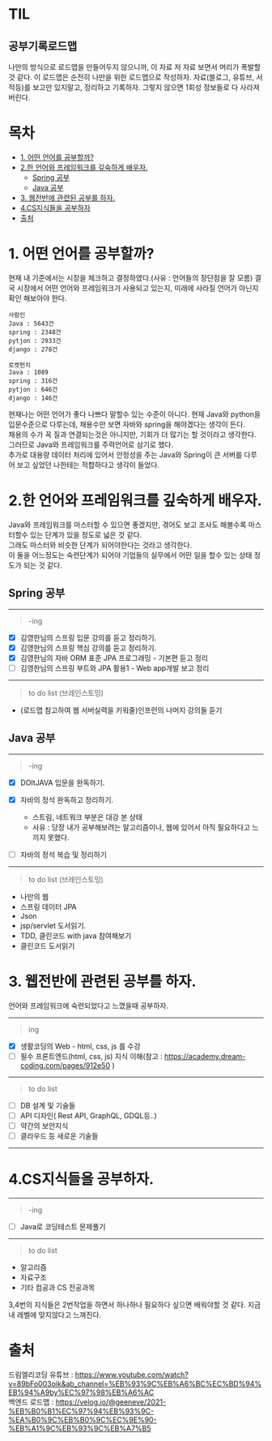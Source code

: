 # TIL
## 공부기록로드맵
나만의 방식으로 로드맵을 만들어두지 않으니까, 이 자료 저 자료 보면서 머리가 폭발할 것 같다.
이 로드맵은 순전히 나만을 위한 로드맵으로 작성하자.
자료(블로그, 유튜브, 서적등)를 보고만 있지말고, 정리하고 기록하자. 그렇지 않으면 1회성 정보들로 다 사라져버린다.

# 목차
- [1. 어떤 언어를 공부할까?](#1-어떤-언어를-공부할까)
- [2.한 언어와 프레임워크를 깊숙하게 배우자.](#2한-언어와-프레임워크를-깊숙하게-배우자)
  * [Spring 공부](#spring-공부)
  * [Java 공부](#java-공부)
- [3. 웹전반에 관련된 공부를 하자.](#3-웹전반에-관련된-공부를-하자)
- [4.CS지식들을 공부하자](#4CS지식들을-공부하자)
- [출처](#--)
# 1. 어떤 언어를 공부할까?
현재 내 기준에서는 시장을 체크하고 결정하였다.(사유 : 언어들의 장단점을 잘 모름)
결국 시장에서 어떤 언어와 프레임워크가 사용되고 있는지, 미래에 사라질 언어가 아닌지 확인 해보아야 한다.
```
사람인
Java : 5643건
spring : 2348건
pytjon : 2933건
django : 278건

로켓펀치
Java : 1089
spring : 316건
pytjon : 646건
django : 146건
```
현재나는 어떤 언어가 좋다 나쁘다 말할수 있는 수준이 아니다. 현재 Java와 python을 입문수준으로 다루는데, 채용수만 보면 자바와 spring을 해야겠다는 생각이 든다.<br>
채용의 수가 꼭 질과 연결되는것은 아니지만, 기회가 더 많기는 할 것이라고 생각한다.<br>
그러므로 Java와 프레임워크를 주력언어로 삼기로 했다.<br>
추가로 대용량 데이터 처리에 있어서 안정성을 주는 Java와 Spring이 큰 서버를 다루어 보고 싶었던 나한테는 적합하다고 생각이 들었다.

# 2.한 언어와 프레임워크를 깊숙하게 배우자.
Java와 프레임워크를 마스터할 수 있으면 좋겠지만, 겪어도 보고 조사도 해볼수록 마스터할수 있는 단계가 있을 정도로 넓은 것 같다.<br>
그래도 마스터와 비슷한 단계가 되어야한다는 것라고 생각한다.<br>
이 둘을 어느정도는 숙련단계가 되어야 기업들의 실무에서 어떤 일을 할수 있는 상태 정도가 되는 것 같다.<br>

## Spring 공부
***
> -ing
- [x] 김영한님의 스프링 입문 강의를 듣고 정리하기.
- [x] 김영한님의 스프링 핵심 강의를 듣고 정리하기.
- [x] 김영한님의 자바 ORM 표준 JPA 프로그래밍 - 기본편 듣고 정리
- [ ] 김영한님의 스프링 부트와 JPA 활용1 - Web app개발 보고 정리

***
> to do list (브레인스토밍)
- (로드맵 참고하여 웹 서버실력을 키워줄)인프런의 나머지 강의들 듣기


## Java 공부
***
> -ing

- [x] DOItJAVA 입문을 완독하기.
- [x] 자바의 정석 완독하고 정리하기.
  + 스트림, 네트워크 부분은 대강 본 상태
  + 사유 : 당장 내가 공부해보려는 알고리즘이나, 웹에 있어서 아직 필요하다고 느끼지 못했다.
- [ ] 자바의 정석 복습 및 정리하기


***
> to do list (브레인스토밍)
+ 나만의 웹
+ 스프링 데이터 JPA
+ Json
+ jsp/servlet 도서읽기.
+ TDD, 클린코드 with java 참여해보기
+ 클린코드 도서읽기

# 3. 웹전반에 관련된 공부를 하자.
언어와 프레임워크에 숙련되었다고 느꼈을때 공부하자.
***
> ing
- [x] 생활코딩의 Web - html, css, js 를 수강
- [ ] 필수 프론트엔드(html, css, js) 지식 이해(참고 : https://academy.dream-coding.com/pages/912e50 )

***
> to do list

- [ ] DB 설계 및 기술들
- [ ] API 디자인( Rest API, GraphQL, GDQL등..)
- [ ] 약간의 보안지식
- [ ] 클라우드 등 새로운 기술들
***
# 4.CS지식들을 공부하자.
***
> -ing
- [ ] Java로 코딩테스트 문제풀기

***
> to do list
+ 알고리즘
+ 자료구조
+ 기타 컴공과 CS 전공과목


3,4번의 지식들은 2번작업을 하면서 하나하나 필요하다 싶으면 배워야할 것 같다.
지금 내 레벨에 맞지않다고 느껴진다.

# 출처
드림엘리코딩 유튜브 : https://www.youtube.com/watch?v=89bFo003oik&ab_channel=%EB%93%9C%EB%A6%BC%EC%BD%94%EB%94%A9by%EC%97%98%EB%A6%AC <br>
백엔드 로드맵 : https://velog.io/@geeneve/2021-%EB%B0%B1%EC%97%94%EB%93%9C-%EA%B0%9C%EB%B0%9C%EC%9E%90-%EB%A1%9C%EB%93%9C%EB%A7%B5 <br>



